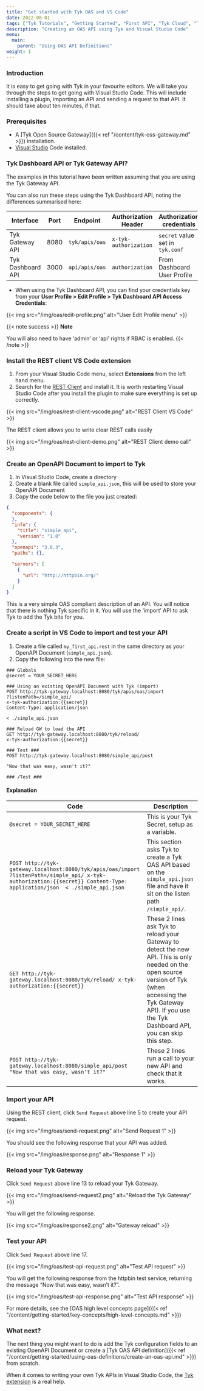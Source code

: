 ```yaml
---
title: "Get started with Tyk OAS and VS Code"
date: 2022-08-01
tags: ["Tyk Tutorials", "Getting Started", "First API", "Tyk Cloud", "Tyk Self-Managed", "Tyk Open Source"]
description: "Creating an OAS API using Tyk and Visual Studio Code"
menu:
  main:
    parent: "Using OAS API Definitions"
weight: 1
---
```


### Introduction
It is easy to get going with Tyk in your favourite editors. We will take you through the steps to get going with Visual Studio Code. This will include installing a plugin, importing an API and sending a request to that API. It should take about ten minutes, if that.

### Prerequisites

* A [Tyk Open Source Gateway]({{< ref "/content/tyk-oss-gateway.md" >}}) installation.
* [Visual Studio](https://code.visualstudio.com/download) Code installed.

### Tyk Dashboard API or Tyk Gateway API?

The examples in this tutorial have been written assuming that you are using the Tyk Gateway API.

You can also run these steps using the Tyk Dashboard API, noting the differences summarised here:

| Interface             | Port     | Endpoint        | Authorization Header  | Authorization credentials        |
|-----------------------|----------|-----------------|-----------------------|----------------------------------|
| Tyk Gateway API       | 8080     | `tyk/apis/oas`  | `x-tyk-authorization` | `secret` value set in `tyk.conf` |
| Tyk Dashboard API     | 3000     | `api/apis/oas`  | `authorization`       | From Dashboard User Profile      |

* When using the Tyk Dashboard API, you can find your credentials key from your **User Profile > Edit Profile > Tyk Dashboard API Access Credentials**:

{{< img src="/img/oas/edit-profile.png" alt="User Edit Profile menu" >}}

{{< note success >}}
**Note**  

You will also need to have ‘admin’ or ‘api’ rights if RBAC is enabled.
{{< /note >}}


### Install the REST client VS Code extension

1. From your Visual Studio Code menu, select **Extensions** from the left hand menu.
2. Search for the [REST Client](https://marketplace.visualstudio.com/items?itemName=humao.rest-client) and install it. It is worth restarting Visual Studio Code after you install the plugin to make sure everything is set up correctly.

{{< img src="/img/oas/rest-client-vscode.png" alt="REST Client VS Code" >}}

The REST client allows you to write clear REST calls easily

{{< img src="/img/oas/rest-client-demo.png" alt="REST Client demo call" >}}

### Create an OpenAPI Document to import to Tyk

1. In Visual Studio Code, create a directory
2. Create a blank file called `simple_api.json`, this will be used to store your OpenAPI Document
3. Copy the code below to the file you just created:

```.json
{
  "components": {
  },
  "info": {
    "title": "simple_api",
    "version": "1.0"
  },
  "openapi": "3.0.3",
  "paths": {},

  "servers": [
    {
      "url": "http://httpbin.org/"
    }
  ]
}
```
This is a very simple OAS compliant description of an API. You will notice that there is nothing Tyk specific in it. You will use the ‘import’ API to ask Tyk to add the Tyk bits for you.

### Create a script in VS Code to import and test your API

1. Create a file called `my_first_api.rest` in the same directory as your OpenAPI Document (`simple_api.json`).
2. Copy the following into the new file:

```
### Globals
@secret = YOUR_SECRET_HERE

### Using an existing OpenAPI Document with Tyk (import)
POST http://tyk-gateway.localhost:8080/tyk/apis/oas/import
?listenPath=/simple_api/
x-tyk-authorization:{{secret}}
Content-Type: application/json

< ./simple_api.json

### Reload GW to load the API
GET http://tyk-gateway.localhost:8080/tyk/reload/
x-tyk-authorization:{{secret}}

### Test ###
POST http://tyk-gateway.localhost:8080/simple_api/post

"Now that was easy, wasn't it?"

### /Test ###
```

#### Explanation

| Code                         | Description                                    |
|------------------------------|------------------------------------------------|
| `@secret = YOUR_SECRET_HERE` | This is your Tyk Secret, setup as a variable.  |
| `POST http://tyk-gateway.localhost:8080/tyk/apis/oas/import ?listenPath=/simple_api/ x-tyk-authorization:{{secret}} Content-Type: application/json  < ./simple_api.json` | This section asks Tyk to create a Tyk OAS API based on the `simple_api.json` file and have it sit on the listen path `/simple_api/`.  |
| `GET http://tyk-gateway.localhost:8080/tyk/reload/ x-tyk-authorization:{{secret}}` | These 2 lines ask Tyk to reload your Gateway to detect the new API. This is only needed on the open source version of Tyk (when accessing the Tyk Gateway API). If you use the Tyk Dashboard API, you can skip this step. |
| `POST http://tyk-gateway.localhost:8080/simple_api/post  "Now that was easy, wasn't it?"` | These 2 lines run a call to your new API and check that it works. |
 
### Import your API

Using the REST client, click `Send Request` above line 5 to create your API request.

{{< img src="/img/oas/send-request.png" alt="Send Request 1" >}}

You should see the following response that your API was added.

{{< img src="/img/oas/response.png" alt="Response 1" >}}

### Reload your Tyk Gateway

Click `Send Request` above line 13 to reload your Tyk Gateway.

{{< img src="/img/oas/send-request2.png" alt="Reload the Tyk Gateway" >}}

You will get the following response.

{{< img src="/img/oas/response2.png" alt="Gateway reload" >}}

### Test your API

Click `Send Request` above line 17.

{{< img src="/img/oas/test-api-request.png" alt="Test API request" >}}

You will get the following response from the httpbin test service, returning the message “Now that was easy, wasn’t it?”.

{{< img src="/img/oas/test-api-response.png" alt="Test API response" >}}

For more details, see the [OAS high level concepts page]({{< ref "/content/getting-started/key-concepts/high-level-concepts.md" >}})

### What next?

The next thing you might want to do is add the Tyk configuration fields to an existing OpenAPI Document or create a [Tyk OAS API definition]({{< ref "/content/getting-started/using-oas-definitions/create-an-oas-api.md" >}}) from scratch.

When it comes to writing your own Tyk APIs in Visual Studio Code, the [Tyk extension](https://marketplace.visualstudio.com/items?itemName=TykTechnologiesLimited.tyk-schemas) is a real help. 